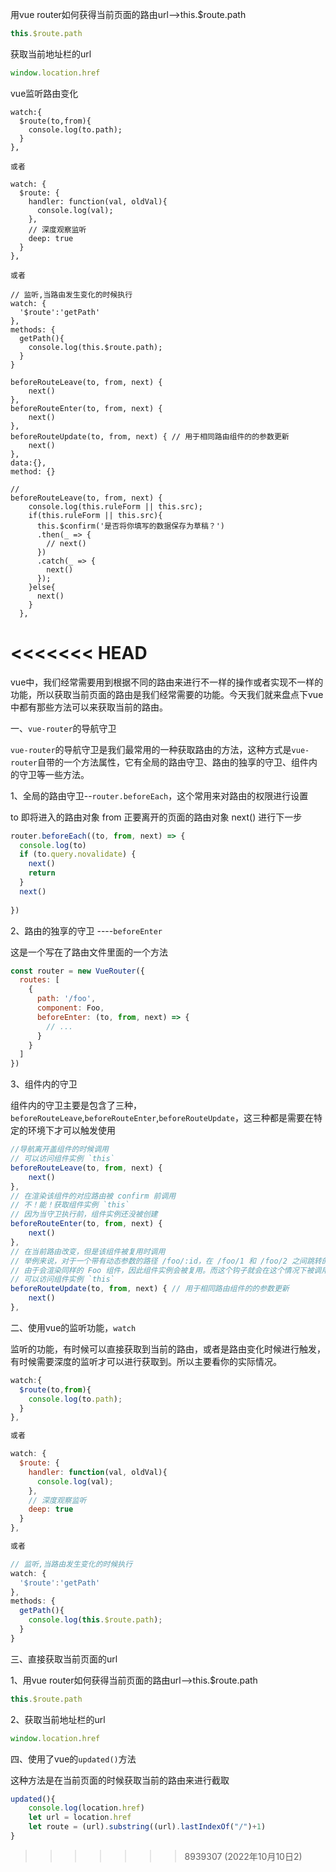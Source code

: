 用vue router如何获得当前页面的路由url-->this.$route.path

```js
this.$route.path
```

获取当前地址栏的url

```js
window.location.href
```

vue监听路由变化

```vue
watch:{
  $route(to,from){
    console.log(to.path);
  }
},

或者

watch: {
  $route: {
    handler: function(val, oldVal){
      console.log(val);
    },
    // 深度观察监听
    deep: true
  }
},

或者

// 监听,当路由发生变化的时候执行
watch: {
  '$route':'getPath'
},
methods: {
  getPath(){
    console.log(this.$route.path);
  }
}
```

```
beforeRouteLeave(to, from, next) {
    next()
},
beforeRouteEnter(to, from, next) {
    next()
},
beforeRouteUpdate(to, from, next) { // 用于相同路由组件的的参数更新
    next()
},
data:{},
method: {}

//
beforeRouteLeave(to, from, next) {
    console.log(this.ruleForm || this.src);
    if(this.ruleForm || this.src){
      this.$confirm('是否将你填写的数据保存为草稿？')
      .then(_ => {
        // next()
      })
      .catch(_ => {
        next()
      });
    }else{
      next()
    }
  },
```

<<<<<<< HEAD
=======
vue中，我们经常需要用到根据不同的路由来进行不一样的操作或者实现不一样的功能，所以获取当前页面的路由是我们经常需要的功能。今天我们就来盘点下vue中都有那些方法可以来获取当前的路由。

一、`vue-router`的导航守卫

`vue-router`的导航守卫是我们最常用的一种获取路由的方法，这种方式是`vue-router`自带的一个方法属性，它有全局的路由守卫、路由的独享的守卫、组件内的守卫等一些方法。

1、全局的路由守卫--`router.beforeEach`，这个常用来对路由的权限进行设置

to  即将进入的路由对象
from 正要离开的页面的路由对象
next() 进行下一步

```js
router.beforeEach((to, from, next) => {
  console.log(to)
  if (to.query.novalidate) {
    next()
    return
  }
  next()
  
})
```

2、路由的独享的守卫 ----`beforeEnter`

这是一个写在了路由文件里面的一个方法

```js
const router = new VueRouter({
  routes: [
    {
      path: '/foo',
      component: Foo,
      beforeEnter: (to, from, next) => {
        // ...
      }
    }
  ]
})
```

3、组件内的守卫

组件内的守卫主要是包含了三种，`beforeRouteLeave`,`beforeRouteEnter`,`beforeRouteUpdate`，这三种都是需要在特定的环境下才可以触发使用

```js
//导航离开盖组件的时候调用
// 可以访问组件实例 `this`
beforeRouteLeave(to, from, next) {
    next()
},
// 在渲染该组件的对应路由被 confirm 前调用
// 不！能！获取组件实例 `this`
// 因为当守卫执行前，组件实例还没被创建
beforeRouteEnter(to, from, next) {
    next()
},
// 在当前路由改变，但是该组件被复用时调用
// 举例来说，对于一个带有动态参数的路径 /foo/:id，在 /foo/1 和 /foo/2 之间跳转的时候，
// 由于会渲染同样的 Foo 组件，因此组件实例会被复用。而这个钩子就会在这个情况下被调用。
// 可以访问组件实例 `this`
beforeRouteUpdate(to, from, next) { // 用于相同路由组件的的参数更新
    next()
},
```

二、使用vue的监听功能，`watch`

监听的功能，有时候可以直接获取到当前的路由，或者是路由变化时候进行触发，有时候需要深度的监听才可以进行获取到。所以主要看你的实际情况。

```js
watch:{
  $route(to,from){
    console.log(to.path);
  }
},

或者

watch: {
  $route: {
    handler: function(val, oldVal){
      console.log(val);
    },
    // 深度观察监听
    deep: true
  }
},

或者

// 监听,当路由发生变化的时候执行
watch: {
  '$route':'getPath'
},
methods: {
  getPath(){
    console.log(this.$route.path);
  }
}
```

三、直接获取当前页面的url

1、用vue router如何获得当前页面的路由url-->this.$route.path

```js
this.$route.path
```

2、获取当前地址栏的url

```js
window.location.href
```

四、使用了vue的`updated()`方法

这种方法是在当前页面的时候获取当前的路由来进行截取

```js
updated(){
    console.log(location.href)
    let url = location.href
    let route = (url).substring((url).lastIndexOf("/")+1)
}
```

>>>>>>> 8939307 (2022年10月10日2)
